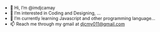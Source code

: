 - 👋 Hi, I’m @imdjcamay
- 👀 I’m interested in Coding and Designing,  ...
- 🌱 I’m currently learning Javascript and other programming language...
- 📫 Reach me through my gmail at djcmy011@gmail.com

<!---
imdjcamay/imdjcamay is a ✨ special ✨ repository because its `README.md` (this file) appears on your GitHub profile.
You can click the Preview link to take a look at your changes.
--->
